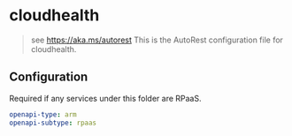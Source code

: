 # cloudhealth

> see https://aka.ms/autorest
> This is the AutoRest configuration file for cloudhealth.

## Configuration

Required if any services under this folder are RPaaS.

```yaml
openapi-type: arm
openapi-subtype: rpaas
```
